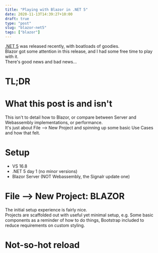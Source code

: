 ```yaml
---
title: "Playing with Blazor in .NET 5"
date: 2020-11-13T14:39:27+10:00
draft: true
type: "post"
slug: "blazor-net5"
tags: ["blazor"]
---
```


[.NET 5](https://devblogs.microsoft.com/dotnet/announcing-net-5-0/) was released recently, with boatloads of goodies.  
Blazor got some attention in this release, and I had some free time to play with it.  
There's good news and bad news...

<!--more-->  

# TL;DR  

# What this post is and isn't  
This isn't to detail how to Blazor, or compare between Server and Webassembly implementations, or performance.  
It's just about File --> New Project and spinning up some basic Use Cases and how that felt.  

# Setup  
- VS 16.8  
- .NET 5 day 1 (no minor versions)  
- Blazor Server (NOT Webassembly, the Signalr update one)  

# File --> New Project: BLAZOR  
The initial setup experience is fairly nice.  
Projects are scaffolded out with useful yet minimal setup, e.g. Some basic components as a reminder of how to do things, Bootstrap included to reduce requirements on custom styling.  

# Not-so-hot reload  
